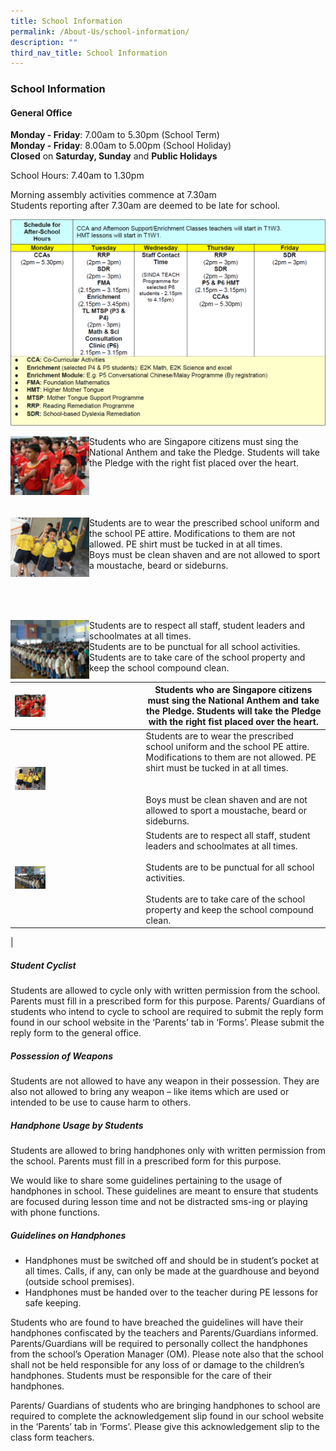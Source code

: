 ```yaml
---
title: School Information
permalink: /About-Us/school-information/
description: ""
third_nav_title: School Information
---
```

### School Information

#### General Office

**Monday - Friday**: 7.00am to 5.30pm (School Term) <br>
**Monday - Friday**: 8.00am to 5.00pm (School Holiday) <br>
**Closed** on **Saturday, Sunday** and **Public Holidays**

School Hours: 7.40am to 1.30pm

Morning assembly activities commence at 7.30am <br>
Students reporting after 7.30am are deemed to be late for school.

![](/images/sch%20hours.png)

<img src="/images/pledge.jpg" 
     style="width:25%" align = left>

Students who are Singapore citizens must sing the National Anthem and take the Pledge. Students will take the Pledge with the right fist placed over the heart.

<br> <br> <br>		 
		 
<img src="/images/attire.jpg" 
     style="width:25%" align = left>

Students are to wear the prescribed school uniform and the school PE attire. Modifications to them are not allowed. PE shirt must be tucked in at all times.
<br> 
Boys must be clean shaven and are not allowed to sport a moustache, beard or sideburns.

<br> <br> <br>

<img src="/images/sedia.jpg" 
     style="width:25%" align = left>
		 
Students are to respect all staff, student leaders and schoolmates at all times. <br>
Students are to be punctual for all school activities. <br>
Students are to take care of the school property and keep the school compound clean.

| <img src="/images/pledge.jpg" style="width:25%" align = left> | Students who are Singapore citizens must sing the National Anthem and take the Pledge. Students will take the Pledge with the right fist placed over the heart. |
|---|---|
| <img src="/images/attire.jpg" style="width:25%" align = left> | Students are to wear the prescribed school uniform and the school PE attire. Modifications to them are not allowed. PE shirt must be tucked in at all times.<br><br> <br>Boys must be clean shaven and are not allowed to sport a moustache, beard or sideburns. |
| <img src="/images/sedia.jpg" style="width:25%" align = left> | Students are to respect all staff, student leaders and schoolmates at all times.  <br><br> Students are to be punctual for all school activities. <br><br>Students are to take care of the school property and keep the school compound clean.
|

##### Student Cyclist

Students are allowed to cycle only with written permission from the school. Parents must fill in a prescribed form for this purpose. Parents/ Guardians of students who intend to cycle to school are required to submit the reply form found in our school website in the ‘Parents’ tab in ‘Forms’. Please submit the reply form to the general office.

##### Possession of Weapons

Students are not allowed to have any weapon in their possession. They are also not allowed to bring any weapon – like items which are used or intended to be use to cause harm to others.

##### Handphone Usage by Students

Students are allowed to bring handphones only with written permission from the school. Parents must fill in a prescribed form for this purpose.

We would like to share some guidelines pertaining to the usage of handphones in school. These guidelines are meant to ensure that students are focused during lesson time and not be distracted sms-ing or playing with phone functions.

##### Guidelines on Handphones

* Handphones must be switched off and should be in student’s pocket at all times. Calls, if any, can only be made at the guardhouse and beyond (outside school premises).
* Handphones must be handed over to the teacher during PE lessons for safe keeping.

Students who are found to have breached the guidelines will have their handphones confiscated by the teachers and Parents/Guardians informed. Parents/Guardians will be required to personally collect the handphones from the school’s Operation Manager (OM). Please note also that the school shall not be held responsible for any loss of or damage to the children’s  handphones. Students must be responsible for the care of their handphones.

Parents/ Guardians of students who are bringing handphones to school are required to complete the acknowledgement slip found in our school website in the ‘Parents’ tab in ‘Forms’. Please give this acknowledgement slip to the class form teachers.